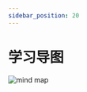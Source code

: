 ```yaml
---
sidebar_position: 20
---
```


# 学习导图

![mind map](https://cdn.jsdelivr.net/gh/Interview-Science/Book/static/img/system/mind-map.png)
